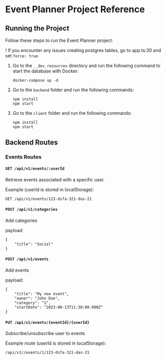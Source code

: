 # Event Planner Project Reference

## Running the Project

Follow these steps to run the Event Planner project:

! If you encounter any issues creating postgres tables, go to app.ts:30 and set ```force: true ```

1. Go to the `__dev_resources` directory and run the following command to start the database with Docker:

    ```
    docker-compose up -d
    ```

2. Go to the `backend` folder and run the following commands:

    ```
    npm install
    npm start
    ```

3. Go to the `client` folder and run the following commands:

    ```
    npm install
    npm start
    ```

## Backend Routes

### Events Routes

#### `GET /api/v1/events/:userId`

Retrieve events associated with a specific user.

Example (userId is stored in localStorage):
```
GET /api/v1/events/123-dsfa-321-das-21
```

#### `POST /api/v1/categories`

Add categories

payload:
```
{
    "title": "Social"
}
```


#### `POST /api/v1/events`

Add events

payload:
```
{
    "title": "My new event",
    "owner": "John Doe",
    "category": "1",
    "startDate": "2023-08-13T11:30:00.000Z"
}
```

#### `PUT /api/v1/events/{eventId}/{userId}`

Subscribe/unsubscribe user to events

Example route (userId is stored in localStorage):
```
/api/v1//events/1/123-dsfa-321-das-21
```

